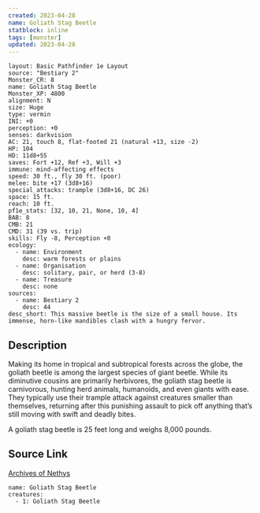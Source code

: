 ```yaml
---
created: 2023-04-28
name: Goliath Stag Beetle
statblock: inline
tags: [monster]
updated: 2023-04-28
---
```

```statblock
layout: Basic Pathfinder 1e Layout
source: "Bestiary 2"
Monster_CR: 8
name: Goliath Stag Beetle
Monster_XP: 4800
alignment: N
size: Huge
type: vermin
INI: +0
perception: +0
senses: darkvision
AC: 21, touch 8, flat-footed 21 (natural +13, size -2)
HP: 104
HD: 11d8+55
saves: Fort +12, Ref +3, Will +3
immune: mind-affecting effects
speed: 30 ft., fly 30 ft. (poor)
melee: bite +17 (3d8+16)
special_attacks: trample (3d8+16, DC 26)
space: 15 ft.
reach: 10 ft.
pf1e_stats: [32, 10, 21, None, 10, 4]
BAB: 8
CMB: 21
CMD: 31 (39 vs. trip)
skills: Fly -8, Perception +0
ecology:
  - name: Environment
    desc: warm forests or plains
  - name: Organisation
    desc: solitary, pair, or herd (3-8)
  - name: Treasure
    desc: none
sources:
  - name: Bestiary 2
    desc: 44
desc_short: This massive beetle is the size of a small house. Its immense, horn-like mandibles clash with a hungry fervor. 
```
## Description
Making its home in tropical and subtropical forests across the globe, the goliath beetle is among the largest species of giant beetle. While its diminutive cousins are primarily herbivores, the goliath stag beetle is carnivorous, hunting herd animals, humanoids, and even giants with ease. They typically use their trample attack against creatures smaller than themselves, returning after this punishing assault to pick off anything that’s still moving with swift and deadly bites. 

A goliath stag beetle is 25 feet long and weighs 8,000 pounds.
## Source Link
[Archives of Nethys](https://aonprd.com/MonsterDisplay.aspx?ItemName=Goliath%20Stag%20Beetle)
```encounter-table
name: Goliath Stag Beetle
creatures:
  - 1: Goliath Stag Beetle
```
